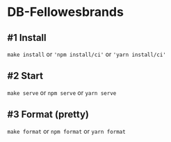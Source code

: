# DB-Fellowesbrands

## #1 Install
`make install` or `'npm install/ci'` or `'yarn install/ci'`

## #2 Start
`make serve` or `npm serve` or `yarn serve`

## #3 Format (pretty) 
`make format` or `npm format` or `yarn format`
